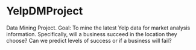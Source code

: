 # YelpDMProject
Data Mining Project. Goal: To mine the latest Yelp data for market analysis information. Specifically, will a business succeed in the location they choose? Can we predict levels of success or if a business will fail?
